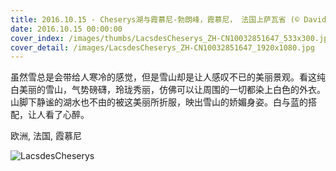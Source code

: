 ```yaml
---
title: 2016.10.15 - Cheserys湖与霞慕尼-勃朗峰，霞慕尼， 法国上萨瓦省 (© David Pattyn/Minden Pictures)
date: 2016.10.15 00:00:00
cover_index: /images/thumbs/LacsdesCheserys_ZH-CN10032851647_533x300.jpg
cover_detail: /images/LacsdesCheserys_ZH-CN10032851647_1920x1080.jpg
---
```


虽然雪总是会带给人寒冷的感觉，但是雪山却是让人感叹不已的美丽景观。看这纯白美丽的雪山，气势磅礴，玲珑秀丽，仿佛可以让周围的一切都染上白色的外衣。山脚下静谧的湖水也不由的被这美丽所折服，映出雪山的娇媚身姿。白与蓝的搭配，让人看了心醉。

欧洲, 法国, 霞慕尼

![LacsdesCheserys](/images/LacsdesCheserys_ZH-CN10032851647_1920x1080.jpg)
